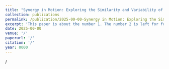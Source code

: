 ```yaml
---
title: "Synergy in Motion: Exploring the Similarity and Variability of Muscle Synergy Patterns in Healthy Individuals"
collection: publications
permalink: /publication/2025-00-00-Synergy in Motion: Exploring the Similarity and Variability of Muscle Synergy Patterns in Healthy Individuals
excerpt: 'This paper is about the number 1. The number 2 is left for future work.'
date: 2025-00-00
venue: '/'
paperurl: '/'
citation: '/'
year: 0000
---
```


/

